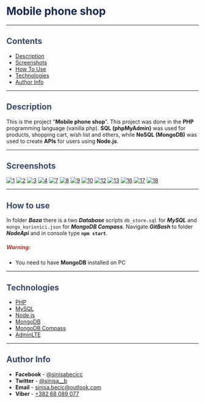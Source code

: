 # <span style="color:#14274e">Mobile phone shop</span>

---

## <span style="color:#394867">Contents</span>

- [Description](#description)
- [Screenshots](#screenshots)
- [How To Use](#how-to-use)
- [Technologies](#technologies)
- [Author Info](#author-info)

---

## <span style="color:#394867">Description</span>

This is the project "<b>Mobile phone shop</b>". This project was done in the <b>PHP</b> programming language (vanilla php). <b>SQL (phpMyAdmin)</b> was used for products, shopping cart, wish list and others, while <b>NoSQL (MongoDB)</b> was used to create <b>APIs</b> for users using <b>Node.js</b>.

---

## <span style="color:#394867">Screenshots</span>

<a href="https://ibb.co/6N8MTmL"><img src="https://i.ibb.co/d7tTVrx/1.jpg" alt="1" border="0"></a>
<a href="https://ibb.co/8YpyWb5"><img src="https://i.ibb.co/GHLZK92/2.jpg" alt="2" border="0"></a>
<a href="https://ibb.co/VQkTX7m"><img src="https://i.ibb.co/LJs14L5/3.jpg" alt="3" border="0"></a>
<a href="https://ibb.co/tpVTP3m"><img src="https://i.ibb.co/hF3J1C7/4.jpg" alt="4" border="0"></a>
<a href="https://ibb.co/XChJNGJ"><img src="https://i.ibb.co/pLtXGkX/7.jpg" alt="7" border="0"></a>
<a href="https://imgbb.com/"><img src="https://i.ibb.co/xCvVT5T/8.jpg" alt="8" border="0"></a>
<a href="https://ibb.co/rmZZgnt"><img src="https://i.ibb.co/hyKKkpM/9.jpg" alt="9" border="0"></a>
<a href="https://ibb.co/q0C0BRy"><img src="https://i.ibb.co/FsXs6Bx/10.jpg" alt="10" border="0"></a>
<a href="https://ibb.co/nCwjHB1"><img src="https://i.ibb.co/JQcHfqp/12.jpg" alt="12" border="0"></a>
<a href="https://imgbb.com/"><img src="https://i.ibb.co/DkmKSZY/13.jpg" alt="13" border="0"></a>
<a href="https://ibb.co/5TmMm4T"><img src="https://i.ibb.co/y0tftP0/16.jpg" alt="16" border="0"></a>
<a href="https://ibb.co/bdDmN8T"><img src="https://i.ibb.co/3hQdSL2/17.jpg" alt="17" border="0"></a>
<a href="https://ibb.co/RPxJKV8"><img src="https://i.ibb.co/2PDprfJ/18.jpg" alt="18" border="0"></a>

---

## <span style="color:#394867">How to use</span>

In folder **_Baza_** there is a two **_Database_** scripts `db_store.sql` for **_MySQL_** and `mongo_korisnici.json` for **_MongoDB Compass_**. Navigate **_GitBash_** to folder **_NodeApi_** and in console type **`npm start`**.

##### <span style="color:#B83227">Warning:</span>

- You need to have **MongoDB** installed on PC

---

## <span style="color:#394867">Technologies</span>

- [PHP](https://php.net)
- [MySQL](https://www.mysql.com/)
- [Node.js](https://nodejs.org/en/)
- [MongoDB](https://www.mongodb.com/)
- [MongoDB Compass](https://www.mongodb.com/products/compass)
- [AdminLTE](https://adminlte.io/)

---

## <span style="color:#394867">Author Info</span>

- **Facebook** - [@sinisabecicc](https://facebook.com/sinisabecicc)
- **Twitter** - [@sinisa\_\_b](https://twitter.com/sinisa__b)
- **Email** - [sinisa.becic@outlook.com](sinisa.becic@outlook.com)
- **Viber** - [+382 68 089 077](+38268089077)
